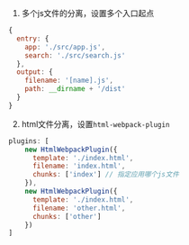 
1. 多个js文件的分离，设置多个入口起点

```js
{
  entry: {
    app: './src/app.js',
    search: './src/search.js'
  },
  output: {
    filename: '[name].js',
    path: __dirname + '/dist'
  }
}

```

2. html文件分离，设置`html-webpack-plugin`
```js
plugins: [
    new HtmlWebpackPlugin({
      template: './index.html',
      filename: 'index.html',
      chunks: ['index'] // 指定应用哪个js文件
    }),
    new HtmlWebpackPlugin({
      template: './index.html',
      filename: 'other.html',
      chunks: ['other']
    })
]
```
